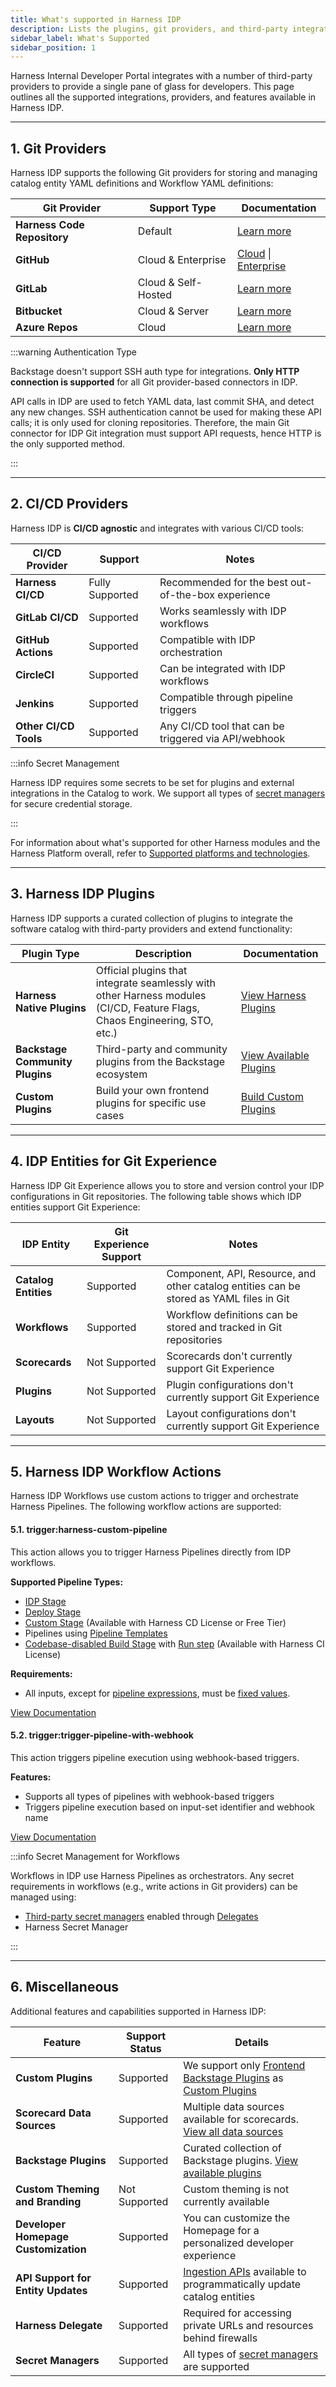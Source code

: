 ```yaml
---
title: What's supported in Harness IDP
description: Lists the plugins, git providers, and third-party integrations supported in IDP.
sidebar_label: What's Supported
sidebar_position: 1
---
```


Harness Internal Developer Portal integrates with a number of third-party providers to provide a single pane of glass for developers. This page outlines all the supported integrations, providers, and features available in Harness IDP.

---

## 1. Git Providers

Harness IDP supports the following Git providers for storing and managing catalog entity YAML definitions and Workflow YAML definitions:

| **Git Provider** | **Support Type** | **Documentation** |
|------------------|------------------|-------------------|
| **Harness Code Repository** | Default | [Learn more](https://developer.harness.io/docs/code-repository/get-started/overview/) |
| **GitHub** | Cloud & Enterprise | [Cloud](https://developer.harness.io/docs/platform/connectors/code-repositories/connect-to-code-repo#connect-to-github) \| [Enterprise](https://docs.github.com/en/enterprise-server@3.14/admin/overview/about-github-enterprise-server) |
| **GitLab** | Cloud & Self-Hosted | [Learn more](https://developer.harness.io/docs/platform/connectors/code-repositories/connect-to-code-repo#connect-to-gitlab) |
| **Bitbucket** | Cloud & Server | [Learn more](https://developer.harness.io/docs/platform/connectors/code-repositories/connect-to-code-repo#connect-to-bitbucket) |
| **Azure Repos** | Cloud | [Learn more](https://developer.harness.io/docs/platform/connectors/code-repositories/connect-to-a-azure-repo) |

:::warning Authentication Type

Backstage doesn't support SSH auth type for integrations. **Only HTTP connection is supported** for all Git provider-based connectors in IDP.

API calls in IDP are used to fetch YAML data, last commit SHA, and detect any new changes. SSH authentication cannot be used for making these API calls; it is only used for cloning repositories. Therefore, the main Git connector for IDP Git integration must support API requests, hence HTTP is the only supported method.

:::

---

## 2. CI/CD Providers

Harness IDP is **CI/CD agnostic** and integrates with various CI/CD tools:

| **CI/CD Provider** | **Support** | **Notes** |
|-------------------|-------------|-----------|
| **Harness CI/CD** | Fully Supported | Recommended for the best out-of-the-box experience |
| **GitLab CI/CD** | Supported | Works seamlessly with IDP workflows |
| **GitHub Actions** | Supported | Compatible with IDP orchestration |
| **CircleCI** | Supported | Can be integrated with IDP workflows |
| **Jenkins** | Supported | Compatible through pipeline triggers |
| **Other CI/CD Tools** | Supported | Any CI/CD tool that can be triggered via API/webhook |

:::info Secret Management

Harness IDP requires some secrets to be set for plugins and external integrations in the Catalog to work. We support all types of [secret managers](https://developer.harness.io/docs/category/secrets-management) for secure credential storage.

:::

For information about what's supported for other Harness modules and the Harness Platform overall, refer to [Supported platforms and technologies](/docs/platform/platform-whats-supported.md).

---
## 3. Harness IDP Plugins

Harness IDP supports a curated collection of plugins to integrate the software catalog with third-party providers and extend functionality:

| **Plugin Type** | **Description** | **Documentation** |
|----------------|-----------------|-------------------|
| **Harness Native Plugins** | Official plugins that integrate seamlessly with other Harness modules (CI/CD, Feature Flags, Chaos Engineering, STO, etc.) | [View Harness Plugins](/docs/category/harness-modules) |
| **Backstage Community Plugins** | Third-party and community plugins from the Backstage ecosystem | [View Available Plugins](/docs/category/available-plugins) |
| **Custom Plugins** | Build your own frontend plugins for specific use cases | [Build Custom Plugins](https://developer.harness.io/docs/internal-developer-portal/plugins/custom-plugins/overview) |

---

## 4. IDP Entities for Git Experience

Harness IDP Git Experience allows you to store and version control your IDP configurations in Git repositories. The following table shows which IDP entities support Git Experience:

| **IDP Entity** | **Git Experience Support** | **Notes** |
|----------------|---------------------------|-----------|
| **Catalog Entities** | Supported | Component, API, Resource, and other catalog entities can be stored as YAML files in Git |
| **Workflows** | Supported | Workflow definitions can be stored and tracked in Git repositories |
| **Scorecards** | Not Supported | Scorecards don't currently support Git Experience |
| **Plugins** | Not Supported | Plugin configurations don't currently support Git Experience |
| **Layouts** | Not Supported | Layout configurations don't currently support Git Experience |

---

## 5. Harness IDP Workflow Actions

Harness IDP Workflows use custom actions to trigger and orchestrate Harness Pipelines. The following workflow actions are supported:

#### 5.1. trigger:harness-custom-pipeline

This action allows you to trigger Harness Pipelines directly from IDP workflows.

**Supported Pipeline Types:**
- [IDP Stage](https://developer.harness.io/docs/internal-developer-portal/flows/idp-stage)
- [Deploy Stage](https://developer.harness.io/docs/platform/pipelines/add-a-stage#add-a-stage)
- [Custom Stage](https://developer.harness.io/docs/platform/pipelines/add-a-stage/#add-a-custom-stage) (Available with Harness CD License or Free Tier)
- Pipelines using [Pipeline Templates](https://developer.harness.io/docs/platform/templates/create-pipeline-template/)
- [Codebase-disabled Build Stage](/docs/continuous-integration/use-ci/codebase-configuration/create-and-configure-a-codebase.md#disable-clone-codebase-for-specific-stages) with [Run step](https://developer.harness.io/docs/continuous-integration/use-ci/run-step-settings) (Available with Harness CI License)

**Requirements:**
- All inputs, except for [pipeline expressions](https://developer.harness.io/docs/platform/variables-and-expressions/harness-variables/#pipeline-expressions), must be [fixed values](https://developer.harness.io/docs/platform/variables-and-expressions/runtime-inputs/#fixed-values).

[View Documentation](https://developer.harness.io/docs/internal-developer-portal/flows/custom-actions#1-triggerharness-custom-pipeline)

#### 5.2. trigger:trigger-pipeline-with-webhook

This action triggers pipeline execution using webhook-based triggers.

**Features:**
- Supports all types of pipelines with webhook-based triggers
- Triggers pipeline execution based on input-set identifier and webhook name

[View Documentation](https://developer.harness.io/docs/internal-developer-portal/flows/custom-actions#2-triggertrigger-pipeline-with-webhook)

:::info Secret Management for Workflows

Workflows in IDP use Harness Pipelines as orchestrators. Any secret requirements in workflows (e.g., write actions in Git providers) can be managed using:
- [Third-party secret managers](https://developer.harness.io/docs/platform/secrets/secrets-management/harness-secret-manager-overview#using-third-party-secret-managers) enabled through [Delegates](https://developer.harness.io/docs/platform/secrets/secrets-management/harness-secret-manager-overview#harness-secret-management-process-overview)
- Harness Secret Manager

:::

---

## 6. Miscellaneous

Additional features and capabilities supported in Harness IDP:

| **Feature** | **Support Status** | **Details** |
|------------|-------------------|-------------|
| **Custom Plugins** | Supported | We support only [Frontend Backstage Plugins](https://developer.harness.io/docs/internal-developer-portal/plugins/build-a-frontend-plugin) as [Custom Plugins](https://developer.harness.io/docs/internal-developer-portal/plugins/custom-plugins/overview) |
| **Scorecard Data Sources** | Supported | Multiple data sources available for scorecards. [View all data sources](https://developer.harness.io/docs/internal-developer-portal/scorecards/checks-datasources) |
| **Backstage Plugins** | Supported | Curated collection of Backstage plugins. [View available plugins](/docs/category/available-plugins) |
| **Custom Theming and Branding** | Not Supported | Custom theming is not currently available |
| **Developer Homepage Customization** | Supported | You can customize the Homepage for a personalized developer experience |
| **API Support for Entity Updates** | Supported | [Ingestion APIs](https://developer.harness.io/docs/internal-developer-portal/catalog/custom-catalog-properties) available to programmatically update catalog entities |
| **Harness Delegate** | Supported | Required for accessing private URLs and resources behind firewalls |
| **Secret Managers** | Supported | All types of [secret managers](https://developer.harness.io/docs/category/secrets-management) are supported |

